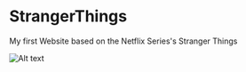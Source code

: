 # StrangerThings
My first Website based on the Netflix Series's Stranger Things

![Alt text](https://ibb.co/cfJNc0 "Main Page")
